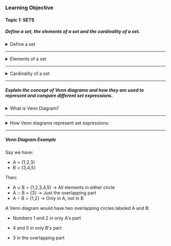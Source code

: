 ### Learning Objective

#### Topic 1: SETS

##### Define a set, the elements of a set and the cardinality of a set.

<details>
  <summary>Define a set</summary>

A `set` is a well-defined collection of distinct objects, considered as a whole.
These objects are called elements or members of the set.

- Sets are usually denoted by capital letters (e.g, A,B,S)
- Elements are typically inside curly braces: A = {1,2,3}

</details>

---

<details>
  <summary>Elements of a set</summary>

The `elements` of a set are the individual objects or members contained in the set.

- If an element a belongs to set A, we write a ∈ A
- If it does not belong, we write a ∉ B

</details>

---

<details>
  <summary>Cardinality of a set</summary>

The `cardinality` of a set is the number of elements in the set.

- Denoted by vertical bars: |A|
- Example if A = {2,4,6}, then |A| = 3

</details>

---

##### Explain the concept of Venn diagrams and how they are used to represent and compare different set expressions.

<details>
  <summary>What is Venn Diagram?</summary>

A `Venn diagram` is a visual way to represent sets and their relationships using overlapping circles.
Each circle represents a set, and the `overlapping areas` show where the sets share common elements (i.e interactions).
The universal set (everything under consideration) is often shown as a rectangle containing all the circles.

</details>

---

<details>
  <summary>How Venn diagrams represent set expressions:</summary>

1. `Union` (A ∪ B)

- Includes `all elements` in `A`, `B` or `both`
- Represented by the `total area` covered by both circles

2. `Intersection` ( A ∩ B)

- Includes elements `common` to both A and B
- Represented by the `overlapping` area of the circles

3. `Difference` (A -- B `or` A \ B)

- Elements in A that are not in B
- Represented by the part of A's circle that `doesn't overlap` with B

4. `Complement` (A')

- All elements not in A, relative to the `universal set`
- Represented by the area outside A's circle, inside the rectangle

</details>

---

##### Venn Diagram Example

Say we have:

- A = {1,2,3}
- B = {3,4,5}

Then:

- A ∪ B = {1,2,3,4,5} → All elements in either circle
- A ∩ B = {3} → Just the overlapping part
- A − B = {1,2} → Only in A, not in B

A Venn diagram would have two overlapping circles labeled A and B:

- Numbers 1 and 2 in only A's part

- 4 and 5 in only B's part

- 3 in the overlapping part

